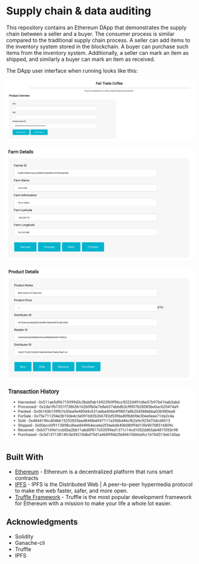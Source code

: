# Supply chain & data auditing

This repository contains an Ethereum DApp that demonstrates the supply chain between a seller and a buyer. The consumer process is similar compared to the traditional supply chain process. A seller can add items to the inventory system stored in the blockchain. A buyer can purchase such items from the inventory system. Additionally, a seller can mark an item as shipped, and similarly a buyer can mark an item as received.

The DApp user interface when running looks like this:

![truffle test](images/ftc_product_overview.png)

![truffle test](images/ftc_farm_details.png)

![truffle test](images/ftc_product_details.png)

![truffle test](images/ftc_transaction_history.png)


## Built With

* [Ethereum](https://www.ethereum.org/) - Ethereum is a decentralized platform that runs smart contracts
* [IPFS](https://ipfs.io/) - IPFS is the Distributed Web | A peer-to-peer hypermedia protocol
to make the web faster, safer, and more open.
* [Truffle Framework](http://truffleframework.com/) - Truffle is the most popular development framework for Ethereum with a mission to make your life a whole lot easier.

## Acknowledgments

* Solidity
* Ganache-cli
* Truffle
* IPFS
